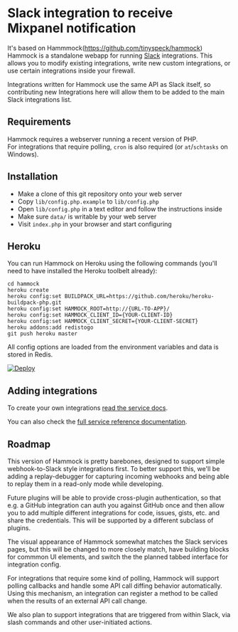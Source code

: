 Slack integration to receive Mixpanel notification
=========

It's based on Hammmock(https://github.com/tinyspeck/hammock)
Hammock is a standalone webapp for running [Slack](https://slack.com) integrations.
This allows you to modify existing integrations, write new custom integrations, or use
certain integrations inside your firewall.

Integrations written for Hammock use the same API as Slack itself, so contributing
new Integrations here will allow them to be added to the main Slack integrations list.


## Requirements

Hammock requires a webserver running a recent version of PHP.  
For integrations that require polling, `cron` is also required
(or `at`/`schtasks` on Windows).


## Installation

* Make a clone of this git repository onto your web server
* Copy `lib/config.php.example` to `lib/config.php`
* Open `lib/config.php` in a text editor and follow the instructions inside
* Make sure `data/` is writable by your web server
* Visit `index.php` in your browser and start configuring


## Heroku

You can run Hammock on Heroku using the following commands (you'll need  to have installed
the Heroku toolbelt already):

    cd hammock
    heroku create
    heroku config:set BUILDPACK_URL=https://github.com/heroku/heroku-buildpack-php.git
    heroku config:set HAMMOCK_ROOT=http://{URL-TO-APP}/
    heroku config:set HAMMOCK_CLIENT_ID={YOUR-CLIENT-ID}
    heroku config:set HAMMOCK_CLIENT_SECRET={YOUR-CLIENT-SECRET}
    heroku addons:add redistogo
    git push heroku master

All config options are loaded from the environment variables and data is stored in Redis.

[![Deploy](https://www.herokucdn.com/deploy/button.png)](https://heroku.com/deploy)

## Adding integrations

To create your own integrations [read the service docs](docs/services.md).

You can also check the [full service reference documentation](docs/services_ref.md).


## Roadmap

This version of Hammock is pretty barebones, designed to support simple webhook-to-Slack
style integrations first. To better support this, we'll be adding a replay-debugger for
capturing incoming webhooks and being able to replay them in a read-only mode while
developing.

Future plugins will be able to provide cross-plugin authentication, so that e.g. a GitHub
integration can auth you against GitHub once and then allow you to add multiple different
integrations for code, issues, gists, etc. and share the credentials. This will be supported
by a different subclass of plugins.

The visual appearance of Hammock somewhat matches the Slack services pages, but this will
be changed to more closely match, have building blocks for commmon UI elements, and switch
the the planned tabbed interface for integration config.

For integrations that require some kind of polling, Hammock will support polling callbacks
and handle some API call diffing behavior automatically. Using this mechanism, an integration
can register a method to be called when the results of an external API call change.

We also plan to support integrations that are triggered from within Slack, via slash commands
and other user-initiated actions.
